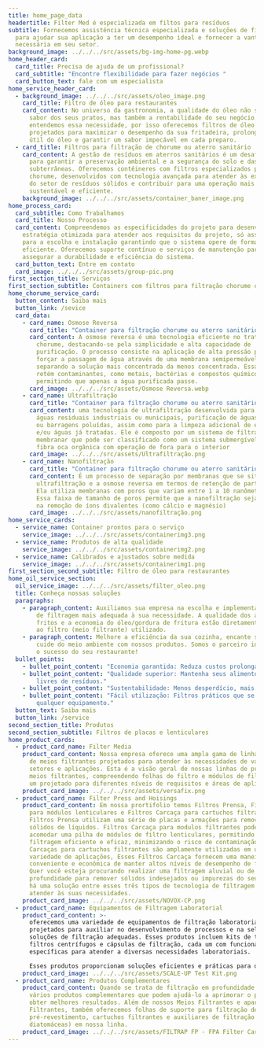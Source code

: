 ```yaml
---
title: home_page_data
headertitle: Filter Med é especializada em filtos para resíduos
subtitle: Fornecemos assistência técnica especializada e soluções de filtragem
  para ajudar sua aplicação a ter um desempenho ideal e fornecer a vantagem
  necessária em seu setor.
background_image: ../../../src/assets/bg-img-home-pg.webp
home_header_card:
  card_title: Precisa de ajuda de um profissional?
  card_subtitle: "Encontre flexibilidade para fazer negócios "
  card_button_text: fale com um especialista
home_service_header_card:
  - background_image: ../../../src/assets/oleo_image.png
    card_title: Filtro de óleo para restaurantes
    card_content: No universo da gastronomia, a qualidade do óleo não só impacta o
      sabor dos seus pratos, mas também a rentabilidade do seu negócio. Nós
      entendemos essa necessidade, por isso oferecemos filtros de óleo
      projetados para maximizar o desempenho da sua fritadeira, prolongar a vida
      útil do óleo e garantir um sabor impecável em cada preparo.
  - card_title: Filtros para filtração de chorume ou aterro sanitário
    card_content: A gestão de resíduos em aterros sanitários é um desafio crucial
      para garantir a preservação ambiental e a segurança do solo e das águas
      subterrâneas. Oferecemos contêineres com filtros especializados para
      chorume, desenvolvidos com tecnologia avançada para atender às exigências
      do setor de resíduos sólidos e contribuir para uma operação mais
      sustentável e eficiente.
    background_image: ../../../src/assets/container_baner_image.png
home_process_card:
  card_subtitle: Como Trabalhamos
  card_title: Nosso Processo
  card_content: Compreendemos as especificidades do projeto para desenvolvemos uma
    estratégia otimizada para atender aos requisitos do projeto, só assim vamos
    para a escolha e instalação garantindo que o sistema opere de forma
    eficiente. Oferecemos suporte contínuo e serviços de manutenção para
    assegurar a durabilidade e eficiência do sistema.
  card_button_text: Entre em contato
  card_image: ../../../src/assets/group-pic.png
first_section_title: Serviços
first_section_subtitle: Containers com filtros para filtração chorume ou aterro sanitário
home_chorume_service_card:
  button_content: Saiba mais
  button_link: /sevice
  card_data:
    - card_name: Osmose Reversa
      card_title: "Container para filtração chorume ou aterro sanitário: Osmose Reversa"
      card_content: A osmose reversa é uma tecnologia eficiente no tratamento de
        chorume, destacando-se pela simplicidade e alta capacidade de
        purificação. O processo consiste na aplicação de alta pressão para
        forçar a passagem de água através de uma membrana semipermeável,
        separando a solução mais concentrada da menos concentrada. Essa membrana
        retém contaminantes, como metais, bactérias e compostos químicos,
        permitindo que apenas a água purificada passe.
      card_image: ../../../src/assets/Osmose Reversa.webp
    - card_name: Ultrafiltração
      card_title: "Container para filtração chorume ou aterro sanitário: Ultrafiltração"
      card_content: uma tecnologia de ultrafiltração desenvolvida para o tratamento de
        águas residuais industriais ou municipais, purificação de águas de rios
        ou barragens poluídas, assim como para a limpeza adicional de efluentes
        e/ou águas já tratadas. Ele é composto por um sistema de filtração
        membranar que pode ser classificado como um sistema submergível com
        fibra oca orgânica com operação de fora para o interior
      card_image: ../../../src/assets/Ultrafiltração.png
    - card_name: Nanofiltração
      card_title: "Container para filtração chorume ou aterro sanitário: Nanofiltração"
      card_content: É um processo de separação por membranas que se situa entre a
        ultrafiltração e a osmose reversa em termos de retenção de partículas.
        Ela utiliza membranas com poros que variam entre 1 a 10 nanômetros (nm).
        Essa faixa de tamanho de poros permite que a nanofiltração seja eficaz
        na remoção de íons divalentes (como cálcio e magnésio)
      card_image: ../../../src/assets/nanofiltração.png
home_service_cards:
  - service_name: Container prontos para o serviço
    service_image: ../../../src/assets/containerimg3.png
  - service_name: Produtos de alta qualidade
    service_image: ../../../src/assets/containerimg2.png
  - service_name: Calibrados e ajustados sobre medida
    service_image: ../../../src/assets/containerimg1.png
first_section_second_subtitle: Filtro de óleo para restaurantes
home_oil_service_section:
  oil_service_image: ../../../src/assets/filter_oleo.png
  title: Conheça nossas soluções
  paragraphs:
    - paragraph_content: Auxiliamos sua empresa na escolha e implementação da operação
        de filtragem mais adequada à sua necessidade. A qualidade dos alimentos
        fritos e a economia do óleo/gordura de fritura estão diretamente ligadas
        ao filtro (meio filtrante) utilizado.
    - paragraph_content: Melhore a eficiência da sua cozinha, encante seus clientes e
        cuide do meio ambiente com nossos produtos. Somos o parceiro ideal para
        o sucesso do seu restaurante!
  bullet_points:
    - bullet_point_content: "Economia garantida: Reduza custos prolongando o uso do óleo."
    - bullet_point_content: "Qualidade superior: Mantenha seus alimentos frescos e
        livres de resíduos."
    - bullet_point_content: "Sustentabilidade: Menos desperdício, mais eficiência."
    - bullet_point_content: "Fácil utilização: Filtros práticos que se adaptam a
        qualquer equipamento."
  button_text: Saiba mais
  button_link: /service
second_section_title: Produtos
second_section_subtitle: Filtros de placas e lenticulares
home_product_cards:
  - product_card_name: Filter Media
    product_card_content: Nossa empresa oferece uma ampla gama de linhas de produtos
      de meios filtrantes projetados para atender às necessidades de vários
      setores e aplicações. Esta é a visão geral de nossas linhas de produtos de
      meios filtrantes, compreendendo folhas de filtro e módulos de filtro, cada
      um projetado para diferentes níveis de requisitos e áreas de aplicação.
    product_card_image: ../../../src/assets/versafix.png
  - product_card_name: Filter Press and Hoisings
    product_card_content: Em nossa prortifolio temos Filtros Prensa, Filtros Carcaça
      para módulos lenticulares e Filtros Carcaça para cartuchos filtrantes.
      Filtros Prensa utilizam uma série de placas e armações para remover
      sólidos de líquidos. Filtros Carcaça para modulos filtrantes podem
      acomodar uma pilha de módulos de filtro lenticulares, permitindo uma
      filtragem eficiente e eficaz, minimizando o risco de contaminação. Filtros
      Carcaças para cartuchos filtrantes são amplamente utilizadas em uma
      variedade de aplicações, Esses Filtros Carcaça fornecem uma maneira
      conveniente e econômica de manter altos níveis de desempenho de filtragem.
      Quer você esteja procurando realizar uma filtragem aluvial ou de
      profundidade para remover sólidos indesejados ou impurezas do seu líquido,
      há uma solução entre esses três tipos de tecnologia de filtragem que pode
      atender às suas necessidades.
    product_card_image: ../../../src/assets/NOVOX-CP.png
  - product_card_name: Equipamentos de Filtragem Laboratorial
    product_card_content: >-
      oferecemos uma variedade de equipamentos de filtração laboratorial
      projetados para auxiliar no desenvolvimento de processos e na seleção de
      soluções de filtração adequadas. Esses produtos incluem kits de teste,
      filtros centrífugos e cápsulas de filtração, cada um com funcionalidades
      específicas para atender a diversas necessidades laboratoriais.

      Esses produtos proporcionam soluções eficientes e práticas para diversas necessidades de filtração em ambientes laboratoriais, facilitando o desenvolvimento e a otimização de processos de filtração.
    product_card_image: ../../../src/assets/SCALE-UP Test Kit.png
  - product_card_name: Produtos Complementares
    product_card_content: Quando se trata de filtração em profundidade, existem
      vários produtos complementares que podem ajudá-lo a aprimorar o processo e
      obter melhores resultados. Além de nossos Meios Filtrantes e aparelhos
      Filtrantes, também oferecemos folhas de suporte para filtração de
      pré-revestimento, cartuchos filtrantes e auxiliares de filtração (terra de
      diatomáceas) em nossa linha.
    product_card_image: ../../../src/assets/FILTRAP FP - FPA Filter Cartridges.png
---
```

